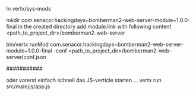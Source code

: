 In vertx/sys-mods

mkdir com.senacor.hackingdays~bomberman2-web-server-module~1.0.0-final
in the created directory add module.link with following content
<path_to_project_dir>/bomberman2-web-server

bin/vertx runMod com.senacor.hackingdays~bomberman2-web-server-module~1.0.0-final -conf <path_to_project_dir>/bomberman2-web-server/conf.json

###########

oder vorerst einfach schnell das JS-verticle starten ... vertx run src/main/js/app.js